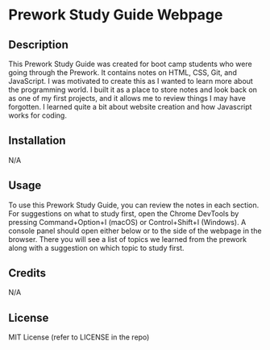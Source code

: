 # Prework Study Guide Webpage

## Description

This Prework Study Guide was created for boot camp students who were going through the Prework. It contains notes on HTML, CSS, Git, and JavaScript. I was motivated to create this as I wanted to learn more about the programming world. I built it as a place to store notes and look back on as one of my first projects, and it allows me to review things I may have forgotten. I learned quite a bit about website creation and how Javascript works for coding.

## Installation

N/A

## Usage

To use this Prework Study Guide, you can review the notes in each section. For suggestions on what to study first, open the Chrome DevTools by pressing Command+Option+I (macOS) or Control+Shift+I (Windows). A console panel should open either below or to the side of the webpage in the browser. There you will see a list of topics we learned from the prework along with a suggestion on which topic to study first.

## Credits

N/A

## License

MIT License (refer to LICENSE in the repo)

